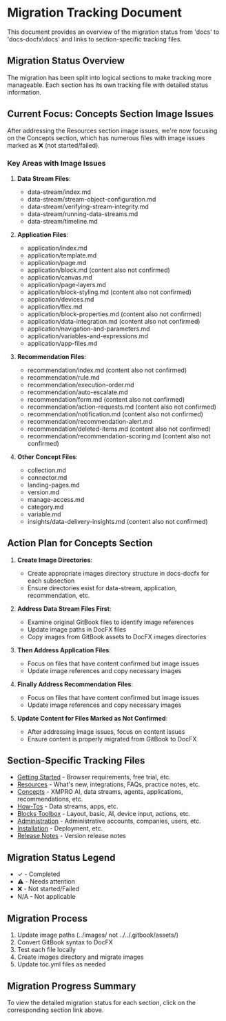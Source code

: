# Migration Tracking Document

This document provides an overview of the migration status from 'docs' to 'docs-docfx\docs' and links to section-specific tracking files.

## Migration Status Overview

The migration has been split into logical sections to make tracking more manageable. Each section has its own tracking file with detailed status information.

## Current Focus: Concepts Section Image Issues

After addressing the Resources section image issues, we're now focusing on the Concepts section, which has numerous files with image issues marked as ❌ (not started/failed).

### Key Areas with Image Issues

1. **Data Stream Files**:
   - data-stream/index.md
   - data-stream/stream-object-configuration.md
   - data-stream/verifying-stream-integrity.md
   - data-stream/running-data-streams.md
   - data-stream/timeline.md

2. **Application Files**:
   - application/index.md
   - application/template.md
   - application/page.md
   - application/block.md (content also not confirmed)
   - application/canvas.md
   - application/page-layers.md
   - application/block-styling.md (content also not confirmed)
   - application/devices.md
   - application/flex.md
   - application/block-properties.md (content also not confirmed)
   - application/data-integration.md (content also not confirmed)
   - application/navigation-and-parameters.md
   - application/variables-and-expressions.md
   - application/app-files.md

3. **Recommendation Files**:
   - recommendation/index.md (content also not confirmed)
   - recommendation/rule.md
   - recommendation/execution-order.md
   - recommendation/auto-escalate.md
   - recommendation/form.md (content also not confirmed)
   - recommendation/action-requests.md (content also not confirmed)
   - recommendation/notification.md (content also not confirmed)
   - recommendation/recommendation-alert.md
   - recommendation/deleted-items.md (content also not confirmed)
   - recommendation/recommendation-scoring.md (content also not confirmed)

4. **Other Concept Files**:
   - collection.md
   - connector.md
   - landing-pages.md
   - version.md
   - manage-access.md
   - category.md
   - variable.md
   - insights/data-delivery-insights.md (content also not confirmed)

## Action Plan for Concepts Section

1. **Create Image Directories**:
   - Create appropriate images directory structure in docs-docfx for each subsection
   - Ensure directories exist for data-stream, application, recommendation, etc.

2. **Address Data Stream Files First**:
   - Examine original GitBook files to identify image references
   - Update image paths in DocFX files
   - Copy images from GitBook assets to DocFX images directories

3. **Then Address Application Files**:
   - Focus on files that have content confirmed but image issues
   - Update image references and copy necessary images

4. **Finally Address Recommendation Files**:
   - Focus on files that have content confirmed but image issues
   - Update image references and copy necessary images

5. **Update Content for Files Marked as Not Confirmed**:
   - After addressing image issues, focus on content issues
   - Ensure content is properly migrated from GitBook to DocFX

## Section-Specific Tracking Files

- [Getting Started](tracking/getting-started-tracking.md) - Browser requirements, free trial, etc.
- [Resources](tracking/resources-tracking.md) - What's new, integrations, FAQs, practice notes, etc.
- [Concepts](tracking/concepts-tracking.md) - XMPRO AI, data streams, agents, applications, recommendations, etc.
- [How-Tos](tracking/how-tos-tracking.md) - Data streams, apps, etc.
- [Blocks Toolbox](tracking/blocks-toolbox-tracking.md) - Layout, basic, AI, device input, actions, etc.
- [Administration](tracking/administration-tracking.md) - Administrative accounts, companies, users, etc.
- [Installation](tracking/installation-tracking.md) - Deployment, etc.
- [Release Notes](tracking/release-notes-tracking.md) - Version release notes

## Migration Status Legend

- ✓ - Completed
- ⚠️ - Needs attention
- ❌ - Not started/Failed
- N/A - Not applicable

## Migration Process

1. Update image paths (../images/ not ../../.gitbook/assets/)
2. Convert GitBook syntax to DocFX
3. Test each file locally
4. Create images directory and migrate images
5. Update toc.yml files as needed

## Migration Progress Summary

To view the detailed migration status for each section, click on the corresponding section link above.
